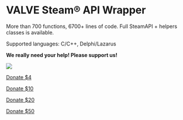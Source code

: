 VALVE Steam® API Wrapper
==========================

More than 700 functions, 6700+ lines of code. Full SteamAPI + helpers classes is available.

Supported languages: C/C++, Delphi/Lazarus


<b>We really need your help! Please support us!</b>

<img src="http://i59.tinypic.com/ruzmlv.png" border="0">

<a href="https://shopper.mycommerce.com/checkout/cart/new/55005-21?styleid=106324&&currency=USD" target="_blank">Donate $4</a>

<a href="https://shopper.mycommerce.com/checkout/cart/new/55005-22?styleid=106324&&currency=USD" target="_blank">Donate $10</a>

<a href="https://shopper.mycommerce.com/checkout/cart/new/55005-23?styleid=106324&&currency=USD" target="_blank">Donate $20</a>

<a href="https://shopper.mycommerce.com/checkout/cart/new/55005-24?styleid=106324&&currency=USD" target="_blank">Donate $50</a>


